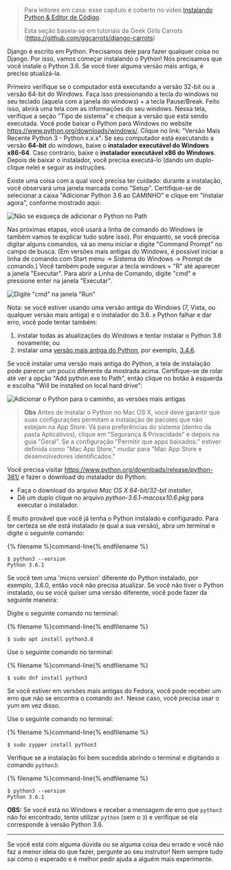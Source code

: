 > Para leitores em casa: esse capítulo é coberto no vídeo [Instalando Python & Editor de Código](https://www.youtube.com/watch?v=pVTaqzKZCdA).
> 
> Esta seção baseia-se em tutoriais da Geek Girls Carrots (https://github.com/ggcarrots/django-carrots)

Django é escrito em Python. Precisamos dele para fazer qualquer coisa no Django. Por isso, vamos começar instalando o Python! Nós precisamos que você instale o Python 3.6. Se você tiver alguma versão mais antiga, é preciso atualizá-la.

<!--sec data-title="Install Python: Windows" data-id="python_windows" data-collapse=true ces-->

Primeiro verifique se o computador está executando a versão 32-bit ou a versão 64-bit do Windows. Faça isso pressionando a tecla do windows no seu teclado (aquela com a janela do windows) + a tecla Pause/Break. Feito isso, abrirá uma tela com as informações do seu windows. Nessa tela, verifique a seção "Tipo de sistema" e cheque a versão que está sendo executada. Você pode baixar o Python para Windows no website https://www.python.org/downloads/windows/. Clique no link: "Versão Mais Recente Python 3 - Python x.x.x". Se seu computador está executando a versão **64-bit** do windows, baixe o **instalador executável do Windows x86-64**. Caso contrário, baixe o **instalador executável x86 do Windows**. Depois de baixar o instalador, você precisa executá-lo (dando um duplo-clique nele) e seguir as instruções.

Existe uma coisa com a qual você precisa ter cuidado: durante a instalação, você observará uma janela marcada como "Setup". Certifique-se de selecionar a caixa "Adicionar Python 3.6 ao CAMINHO" e clique em "Instalar agora", conforme mostrado aqui:

![Não se esqueça de adicionar o Python no Path](../python_installation/images/python-installation-options.png)

Nas próximas etapas, você usará a linha de comando do Windows (e também vamos te explicar tudo sobre isso). Por enquanto, se você precisa digitar alguns comandos, vá ao menu iniciar e digite "Command Prompt" no campo de busca. (Em versões mais antigas do Windows, é possível iniciar a linha de comando com Start menu → Sistema do Windows → Prompt de comando.) Você também pode segurar a tecla windows + "R" até aparecer a janela "Executar". Para abrir a Linha de Comando, digite "cmd" e pressione enter na janela "Executar".

![Digite "cmd" na janela "Run"](../python_installation/images/windows-plus-r.png)

Nota: se você estiver usando uma versão antiga do Windows (7, Vista, ou qualquer versão mais antiga) e o instalador do 3.6. x Python falhar e dar erro, você pode tentar também:

1. instalar todas as atualizações do Windows e tentar instalar o Python 3.6 novamente; ou
2. instalar uma [versão mais antiga do Python](https://www.python.org/downloads/windows/), por exemplo, [3.4.6](https://www.python.org/downloads/release/python-346/).

Se você instalar uma versão mais antiga do Python, a tela de instalação pode parecer um pouco diferente da mostrada acima. Certifique-se de rolar até ver a opção "Add python.exe to Path", então clique no botão à esquerda e escolha "Will be installed on local hard drive":

![Adicionar o Python para o caminho, as versões mais antigas](../python_installation/images/add_python_to_windows_path.png)

<!--endsec-->

<!--sec data-title="Install Python: OS X" data-id="python_OSX"
data-collapse=true ces-->

> **Obs** Antes de instalar o Python no Mac OS X, você deve garantir que suas configurações permitam a instalação de pacotes que não estejam na App Store. Vá para preferências do sistema (dentro da pasta Aplicativos), clique em "Segurança & Privacidade" e depois na guia "Geral". Se a configuração "Permitir que apps baixados:" estiver definida como "Mac App Store," mudar para "Mac App Store e desenvolvedores identificados."

Você precisa visitar https://www.python.org/downloads/release/python-361/ e fazer o download do instalador do Python:

* Faça o download do arquivo *Mac OS X 64-bit/32-bit installer*,
* Dê um duplo clique no arquivo *python-3.6.1-macosx10.6.pkg* para executar o instalador.

<!--endsec-->

<!--sec data-title="Install Python: Linux" data-id="python_linux"
data-collapse=true ces-->

É muito provável que você já tenha o Python instalado e configurado. Para ter certeza se ele está instalado (e qual a sua versão), abra um terminal e digite o seguinte comando:

{% filename %}command-line{% endfilename %}

    $ python3 --version
    Python 3.6.1
    

Se você tem uma 'micro version' diferente do Python instalado, por exemplo, 3.6.0, então você não precisa atualizar. Se você não tiver o Python instalado, ou se você quiser uma versão diferente, você pode fazer da seguinte maneira:

<!--endsec-->

<!--sec data-title="Install Python: Debian or Ubuntu" data-id="python_debian" data-collapse=true ces-->

Digite o seguinte comando no terminal:

{% filename %}command-line{% endfilename %}

    $ sudo apt install python3.6
    

<!--endsec-->

<!--sec data-title="Install Python: Fedora" data-id="python_fedora"
data-collapse=true ces-->

Use o seguinte comando no terminal:

{% filename %}command-line{% endfilename %}

    $ sudo dnf install python3
    

Se você estiver em versões mais antigas do Fedora, você pode receber um erro que não se encontra o comando `dnf`. Nesse caso, você precisa usar o yum em vez disso.

<!--endsec-->

<!--sec data-title="Install Python: openSUSE" data-id="python_openSUSE"
data-collapse=true ces-->

Use o seguinte comando no terminal:

{% filename %}command-line{% endfilename %}

    $ sudo zypper install python3
    

<!--endsec-->

Verifique se a instalação foi bem sucedida abrindo o terminal e digitando o comando `python3`:

{% filename %}command-line{% endfilename %}

    $ python3 --version
    Python 3.6.1
    

**OBS:** Se você está no Windows e receber a mensagem de erro que `python3` não foi encontrado, tente utilizar `python` (sem o `3`) e verifique se ela corresponde à versão Python 3.6.

* * *

Se você está com alguma dúvida ou se alguma coisa deu errado e você não faz a menor ideia do que fazer, pergunte ao seu instrutor! Nem sempre tudo sai como o esperado e é melhor pedir ajuda a alguém mais experimente.